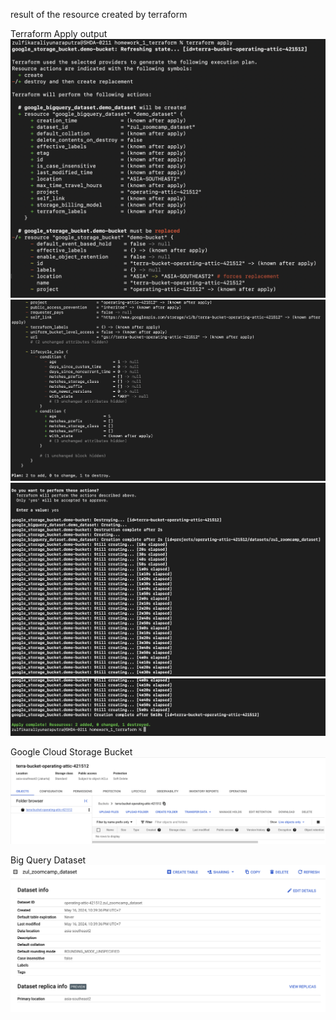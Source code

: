 result of the resource created by terraform

Terraform Apply output
![alt text](image-1.png)
![alt text](image-2.png)
![alt text](image-3.png)
![alt text](image-4.png)

Google Cloud Storage Bucket
![alt text](image-5.png)

Big Query Dataset
![alt text](image.png)